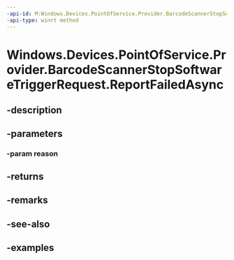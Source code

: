 ```yaml
---
-api-id: M:Windows.Devices.PointOfService.Provider.BarcodeScannerStopSoftwareTriggerRequest.ReportFailedAsync(System.Int32)
-api-type: winrt method
---
```


<!-- Method syntax.
public IAsyncAction BarcodeScannerStopSoftwareTriggerRequest.ReportFailedAsync(Int32 reason)
-->

# Windows.Devices.PointOfService.Provider.BarcodeScannerStopSoftwareTriggerRequest.ReportFailedAsync

## -description

## -parameters
### -param reason

## -returns

## -remarks

## -see-also

## -examples

